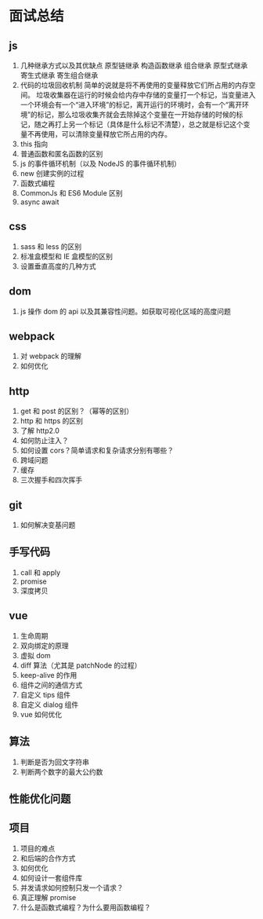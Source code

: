 # 面试总结

## js

1. 几种继承方式以及其优缺点
   原型链继承 构造函数继承 组合继承
   原型式继承 寄生式继承 寄生组合继承
1. 代码的垃圾回收机制
   简单的说就是将不再使用的变量释放它们所占用的内存空间。
   垃圾收集器在运行的时候会给内存中存储的变量打一个标记，当变量进入一个环境会有一个“进入环境”的标记，离开运行的环境时，会有一个“离开环境”的标记，那么垃圾收集齐就会去除掉这个变量在一开始存储的时候的标记，随之再打上另一个标记（具体是什么标记不清楚），总之就是标记这个变量不再使用，可以清除变量释放它所占用的内存。
1. this 指向
1. 普通函数和匿名函数的区别
1. js 的事件循环机制（以及 NodeJS 的事件循环机制）
1. new 创建实例的过程
1. 函数式编程
1. CommonJs 和 ES6 Module 区别
1. async await

## css

1. sass 和 less 的区别
1. 标准盒模型和 IE 盒模型的区别
1. 设置垂直高度的几种方式

## dom

1. js 操作 dom 的 api 以及其兼容性问题。如获取可视化区域的高度问题

## webpack

1. 对 webpack 的理解
1. 如何优化

## http

1. get 和 post 的区别？（幂等的区别）
1. http 和 https 的区别
1. 了解 http2.0
1. 如何防止注入？
1. 如何设置 cors？简单请求和复杂请求分别有哪些？
1. 跨域问题
1. 缓存
1. 三次握手和四次挥手

## git

1. 如何解决变基问题

## 手写代码

1. call 和 apply
1. promise
1. 深度拷贝

## vue

1. 生命周期
1. 双向绑定的原理
1. 虚拟 dom
1. diff 算法（尤其是 patchNode 的过程）
1. keep-alive 的作用
1. 组件之间的通信方式
1. 自定义 tips 组件
1. 自定义 dialog 组件
1. vue 如何优化

## 算法

1. 判断是否为回文字符串
1. 判断两个数字的最大公约数

## 性能优化问题

## 项目

1. 项目的难点
1. 和后端的合作方式
1. 如何优化
1. 如何设计一套组件库
1. 并发请求如何控制只发一个请求？
1. 真正理解 promise
1. 什么是函数式编程？为什么要用函数编程？
